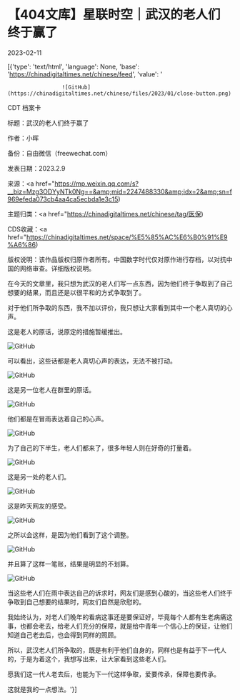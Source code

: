 # 【404文库】星联时空｜武汉的老人们终于赢了

2023-02-11

[{'type': 'text/html', 'language': None, 'base': 'https://chinadigitaltimes.net/chinese/feed', 'value': '            

                    

                     ![GitHub](https://chinadigitaltimes.net/chinese/files/2023/01/close-button.png)

                    

                    

                

            

        



CDT 档案卡

标题：武汉的老人们终于赢了

作者：小晖

备份：自由微信（freewechat.com）

发表日期：2023.2.9

来源：<a href="https://mp.weixin.qq.com/s?__biz=Mzg3ODYyNTk0Ng==&amp;mid=2247488330&amp;idx=2&amp;sn=f969efeda073cb4aa4ca5ecbda1e3c15)

主题归类：<a href="https://chinadigitaltimes.net/chinese/tag/医保)

CDS收藏：<a href="https://chinadigitaltimes.net/space/%E5%85%AC%E6%B0%91%E9%A6%86)

版权说明：该作品版权归原作者所有。中国数字时代仅对原作进行存档，以对抗中国的网络审查。详细版权说明。





在今天的文章里，我只想为武汉的老人们写一点东西，因为他们终于争取到了自己想要的结果，而且还是以很平和的方式争取到了。

对于他们所争取的东西，我不加以评价，我只想让大家看到其中一个老人真切的心声。

这是老人的原话，说原定的措施暂缓推出。

![GitHub](https://chinadigitaltimes.net/chinese/files/2023/02/post-692840-63e6e9194ab90.png)

可以看出，这些话都是老人真切心声的表达，无法不被打动。

![GitHub](https://chinadigitaltimes.net/chinese/files/2023/02/post-692840-63e6e9196689d.png)

这是另一位老人在群里的原话。

![GitHub](https://chinadigitaltimes.net/chinese/files/2023/02/post-692840-63e6e91981845.png)

他们都是在冒雨表达着自己的心声。

![GitHub](https://chinadigitaltimes.net/chinese/files/2023/02/post-692840-63e6e919dbbbb.png)

为了自己的下半生，老人们都来了，很多年轻人则在好奇的打量着。

![GitHub](https://chinadigitaltimes.net/chinese/files/2023/02/post-692840-63e6e91e44a24.png)

这是另一处的老人们。

![GitHub](https://chinadigitaltimes.net/chinese/files/2023/02/post-692840-63e6e9203eb7f.png)

这是昨天网友的感受。

![GitHub](https://chinadigitaltimes.net/chinese/files/2023/02/post-692840-63e6e92175a73.png)

之所以会这样，是因为他们看到了这个调整。

![GitHub](https://chinadigitaltimes.net/chinese/files/2023/02/post-692840-63e6e9236677d.png)

并且算了这样一笔账，结果是明显的不划算。

![GitHub](https://chinadigitaltimes.net/chinese/files/2023/02/post-692840-63e6e9264e7a2.png)

当这些老人们在雨中表达自己的诉求时，网友们是感到心酸的，当这些老人们终于争取到自己想要的结果时，网友们自然是欣慰的。

我始终认为，对老人们晚年的看病这事还是要保证好，毕竟每个人都有生老病痛这事，也都会老去，给老人们充分的保障，就是给中青年一个信心上的保证，让他们知道自己老去后，也会得到同样的照顾。

所以，武汉老人们所争取的，既是有利于他们自身的，同样也是有益于下一代人的，于是为着这个，我想写出来，让大家看到这些老人们。

愿我们这一代人老去后，也能为下一代这样争取，爱要传承，保障也要传承。

这就是我的一点想法。'}]